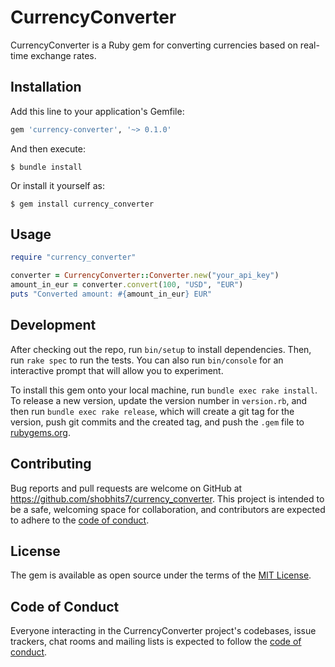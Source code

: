 # CurrencyConverter

CurrencyConverter is a Ruby gem for converting currencies based on real-time exchange rates.

## Installation

Add this line to your application's Gemfile:

```ruby
gem 'currency-converter', '~> 0.1.0'
```

And then execute:

    $ bundle install

Or install it yourself as:

    $ gem install currency_converter

## Usage

```ruby
require "currency_converter"

converter = CurrencyConverter::Converter.new("your_api_key")
amount_in_eur = converter.convert(100, "USD", "EUR")
puts "Converted amount: #{amount_in_eur} EUR"
```

## Development

After checking out the repo, run `bin/setup` to install dependencies. Then, run `rake spec` to run the tests. You can also run `bin/console` for an interactive prompt that will allow you to experiment.

To install this gem onto your local machine, run `bundle exec rake install`. To release a new version, update the version number in `version.rb`, and then run `bundle exec rake release`, which will create a git tag for the version, push git commits and the created tag, and push the `.gem` file to [rubygems.org](https://rubygems.org).

## Contributing

Bug reports and pull requests are welcome on GitHub at https://github.com/shobhits7/currency_converter. This project is intended to be a safe, welcoming space for collaboration, and contributors are expected to adhere to the [code of conduct](https://github.com/shobhits7/currency_converter/blob/main/CODE_OF_CONDUCT.md).

## License

The gem is available as open source under the terms of the [MIT License](https://opensource.org/licenses/MIT).

## Code of Conduct

Everyone interacting in the CurrencyConverter project's codebases, issue trackers, chat rooms and mailing lists is expected to follow the [code of conduct](https://github.com/shobhits7/currency_converter/blob/main/CODE_OF_CONDUCT.md).
